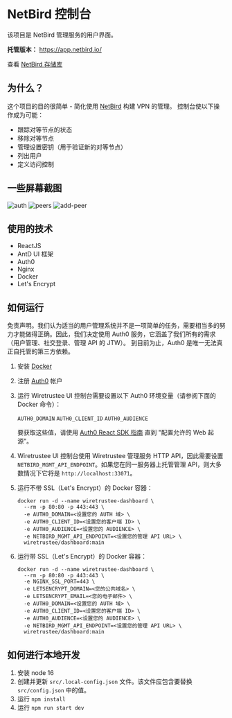 # NetBird 控制台

该项目是 NetBird 管理服务的用户界面。

**托管版本：** https://app.netbird.io/

查看 [NetBird 存储库](https://github.com/netbirdio/netbird)

## 为什么？

这个项目的目的很简单 - 简化使用 [NetBird](https://github.com/netbirdio/netbird) 构建 VPN 的管理。
控制台使以下操作成为可能：
- 跟踪对等节点的状态
- 移除对等节点
- 管理设置密钥（用于验证新的对等节点）
- 列出用户
- 定义访问控制

## 一些屏幕截图
<img src="./media/auth.png" alt="auth"/>
<img src="./media/peers.png" alt="peers"/>
<img src="./media/add-peer.png" alt="add-peer"/>

## 使用的技术

- ReactJS
- AntD UI 框架
- Auth0
- Nginx
- Docker
- Let's Encrypt

## 如何运行
免责声明。我们认为适当的用户管理系统并不是一项简单的任务，需要相当多的努力才能做得正确。因此，我们决定使用 Auth0 服务，它涵盖了我们所有的需求（用户管理、社交登录、管理 API 的 JTW）。
到目前为止，Auth0 是唯一无法真正自托管的第三方依赖。

1. 安装 [Docker](https://docs.docker.com/get-docker/)
2. 注册 [Auth0](https://auth0.com/) 帐户
3. 运行 Wiretrustee UI 控制台需要设置以下 Auth0 环境变量（请参阅下面的 Docker 命令）：

   `AUTH0_DOMAIN` `AUTH0_CLIENT_ID` `AUTH0_AUDIENCE`

   要获取这些值，请使用 [Auth0 React SDK 指南](https://auth0.com/docs/quickstart/spa/react/01-login#configure-auth0) 直到 "配置允许的 Web 起源"。

4. Wiretrustee UI 控制台使用 Wiretrustee 管理服务 HTTP API，因此需要设置 `NETBIRD_MGMT_API_ENDPOINT`。如果您在同一服务器上托管管理 API，则大多数情况下它将是 `http://localhost:33071`。
5. 运行不带 SSL（Let's Encrypt）的 Docker 容器：

   ```shell
   docker run -d --name wiretrustee-dashboard \
     --rm -p 80:80 -p 443:443 \
     -e AUTH0_DOMAIN=<设置您的 AUTH 域> \
     -e AUTH0_CLIENT_ID=<设置您的客户端 ID> \
     -e AUTH0_AUDIENCE=<设置您的 AUDIENCE> \
     -e NETBIRD_MGMT_API_ENDPOINT=<设置您的管理 API URL> \
     wiretrustee/dashboard:main
   ```
6. 运行带 SSL（Let's Encrypt）的 Docker 容器：

   ```shell
   docker run -d --name wiretrustee-dashboard \
     --rm -p 80:80 -p 443:443 \
     -e NGINX_SSL_PORT=443 \
     -e LETSENCRYPT_DOMAIN=<您的公共域名> \
     -e LETSENCRYPT_EMAIL=<您的电子邮件> \
     -e AUTH0_DOMAIN=<设置您的 AUTH 域> \
     -e AUTH0_CLIENT_ID=<设置您的客户端 ID> \
     -e AUTH0_AUDIENCE=<设置您的 AUDIENCE> \
     -e NETBIRD_MGMT_API_ENDPOINT=<设置您的管理 API URL> \
     wiretrustee/dashboard:main
   ```

## 如何进行本地开发
1. 安装 node 16
2. 创建并更新 `src/.local-config.json` 文件。该文件应包含要替换 `src/config.json` 中的值。
3. 运行 `npm install`
4. 运行 `npm run start dev`
